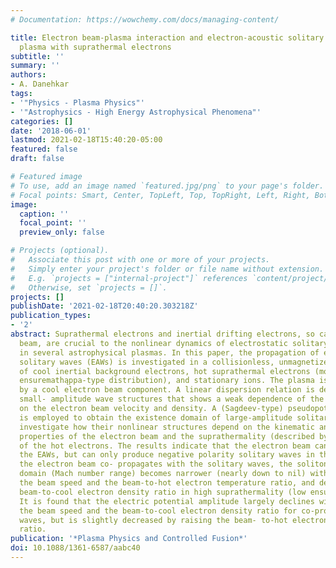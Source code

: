 ```yaml
---
# Documentation: https://wowchemy.com/docs/managing-content/

title: Electron beam-plasma interaction and electron-acoustic solitary waves in a
  plasma with suprathermal electrons
subtitle: ''
summary: ''
authors:
- A. Danehkar
tags:
- '"Physics - Plasma Physics"'
- '"Astrophysics - High Energy Astrophysical Phenomena"'
categories: []
date: '2018-06-01'
lastmod: 2021-02-18T15:40:20-05:00
featured: false
draft: false

# Featured image
# To use, add an image named `featured.jpg/png` to your page's folder.
# Focal points: Smart, Center, TopLeft, Top, TopRight, Left, Right, BottomLeft, Bottom, BottomRight.
image:
  caption: ''
  focal_point: ''
  preview_only: false

# Projects (optional).
#   Associate this post with one or more of your projects.
#   Simply enter your project's folder or file name without extension.
#   E.g. `projects = ["internal-project"]` references `content/project/deep-learning/index.md`.
#   Otherwise, set `projects = []`.
projects: []
publishDate: '2021-02-18T20:40:20.303218Z'
publication_types:
- '2'
abstract: Suprathermal electrons and inertial drifting electrons, so called electron
  beam, are crucial to the nonlinear dynamics of electrostatic solitary waves observed
  in several astrophysical plasmas. In this paper, the propagation of electron-acoustic
  solitary waves (EAWs) is investigated in a collisionless, unmagnetized plasma consisting
  of cool inertial background electrons, hot suprathermal electrons (modeled by a
  ensuremathąppa-type distribution), and stationary ions. The plasma is penetrated
  by a cool electron beam component. A linear dispersion relation is derived to describe
  small- amplitude wave structures that shows a weak dependence of the phase speed
  on the electron beam velocity and density. A (Sagdeev-type) pseudopotential approach
  is employed to obtain the existence domain of large-amplitude solitary waves, and
  investigate how their nonlinear structures depend on the kinematic and physical
  properties of the electron beam and the suprathermality (described by ensuremathp̨pa)
  of the hot electrons. The results indicate that the electron beam can largely alter
  the EAWs, but can only produce negative polarity solitary waves in this model. While
  the electron beam co- propagates with the solitary waves, the soliton existence
  domain (Mach number range) becomes narrower (nearly down to nil) with increasing
  the beam speed and the beam-to-hot electron temperature ratio, and decreasing the
  beam-to-cool electron density ratio in high suprathermality (low ensuremathkp̨a).
  It is found that the electric potential amplitude largely declines with increasing
  the beam speed and the beam-to-cool electron density ratio for co-propagating solitary
  waves, but is slightly decreased by raising the beam- to-hot electron temperature
  ratio.
publication: '*Plasma Physics and Controlled Fusion*'
doi: 10.1088/1361-6587/aabc40
---
```

